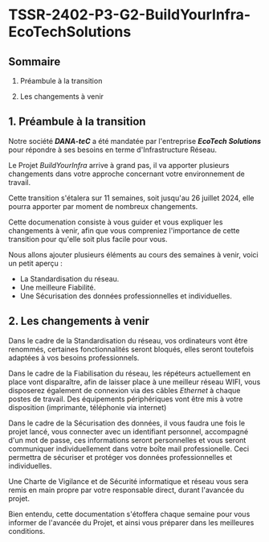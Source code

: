 # **TSSR-2402-P3-G2-BuildYourInfra-EcoTechSolutions**

## **Sommaire**

1) Préambule à la transition

2) Les changements à venir

## **1. Préambule à la transition**

Notre société **_DANA-teC_** a été mandatée par l'entreprise **_EcoTech Solutions_** pour répondre à ses besoins en terme d'Infrastructure Réseau.

Le Projet _BuildYourInfra_ arrive à grand pas, il va apporter plusieurs changements dans votre approche concernant votre environnement de travail.

Cette transition s'étalera sur 11 semaines, soit jusqu'au 26 juillet 2024, elle pourra apporter par moment de nombreux changements.

Cette documenation consiste à vous guider et vous expliquer les changements à venir, afin que vous compreniez l'importance de cette transition pour qu'elle soit plus facile pour vous.

Nous allons ajouter plusieurs éléments au cours des semaines à venir, voici un petit aperçu :
* La Standardisation du réseau.
* Une meilleure Fiabilité.
* Une Sécurisation des données professionnelles et individuelles.

## **2. Les changements à venir**

Dans le cadre de la Standardisation du réseau, vos ordinateurs vont être renommés, certaines fonctionnalités seront bloqués, elles seront toutefois adaptées à vos besoins professionnels.

Dans le cadre de la Fiabilisation du réseau, les répéteurs actuellement en place vont disparaître, afin de laisser place à une meilleur réseau WIFI, vous disposerez également de connexion via des câbles _Ethernet_ à chaque postes de travail.
Des équipements périphériques vont être mis à votre disposition (imprimante, téléphonie via internet)

Dans le cadre de la Sécurisation des données, il vous faudra une fois le projet lancé, vous connecter avec un identifiant personnel, accompagné d'un mot de passe, ces informations seront personnelles et vous seront communiquer individuellement dans votre boîte mail professionelle.
Ceci permettra de sécuriser et protéger vos données professionnelles et individuelles.

Une Charte de Vigilance et de Sécurité informatique et réseau vous sera remis en main propre par votre responsable direct, durant l'avancée du projet.

Bien entendu, cette documentation s'étoffera chaque semaine pour vous informer de l'avancée du Projet, et ainsi vous préparer dans les meilleures conditions.




